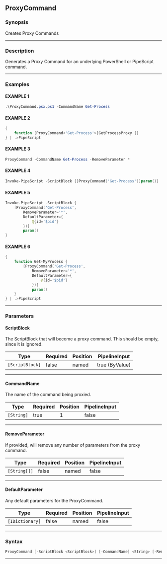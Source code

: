 ProxyCommand
------------
### Synopsis
Creates Proxy Commands

---
### Description

Generates a Proxy Command for an underlying PowerShell or PipeScript command.

---
### Examples
#### EXAMPLE 1
```PowerShell
.\ProxyCommand.psx.ps1 -CommandName Get-Process
```

#### EXAMPLE 2
```PowerShell
{
    function [ProxyCommand<'Get-Process'>]GetProcessProxy {}
} | .>PipeScript
```

#### EXAMPLE 3
```PowerShell
ProxyCommand -CommandName Get-Process -RemoveParameter *
```

#### EXAMPLE 4
```PowerShell
Invoke-PipeScript -ScriptBlock {[ProxyCommand('Get-Process')]param()}
```

#### EXAMPLE 5
```PowerShell
Invoke-PipeScript -ScriptBlock {
    [ProxyCommand('Get-Process', 
        RemoveParameter='*',
        DefaultParameter={
            @{id='$pid'}
        })]
        param()
}
```

#### EXAMPLE 6
```PowerShell
{ 
    function Get-MyProcess {
        [ProxyCommand('Get-Process', 
            RemoveParameter='*',
            DefaultParameter={
                @{id='$pid'}
            })]
            param()
    } 
} | .>PipeScript
```

---
### Parameters
#### **ScriptBlock**

The ScriptBlock that will become a proxy command.  This should be empty, since it is ignored.






|Type           |Required|Position|PipelineInput |
|---------------|--------|--------|--------------|
|`[ScriptBlock]`|false   |named   |true (ByValue)|



---
#### **CommandName**

The name of the command being proxied.






|Type      |Required|Position|PipelineInput|
|----------|--------|--------|-------------|
|`[String]`|true    |1       |false        |



---
#### **RemoveParameter**

If provided, will remove any number of parameters from the proxy command.






|Type        |Required|Position|PipelineInput|
|------------|--------|--------|-------------|
|`[String[]]`|false   |named   |false        |



---
#### **DefaultParameter**

Any default parameters for the ProxyCommand.






|Type           |Required|Position|PipelineInput|
|---------------|--------|--------|-------------|
|`[IDictionary]`|false   |named   |false        |



---
### Syntax
```PowerShell
ProxyCommand [-ScriptBlock <ScriptBlock>] [-CommandName] <String> [-RemoveParameter <String[]>] [-DefaultParameter <IDictionary>] [<CommonParameters>]
```
---


